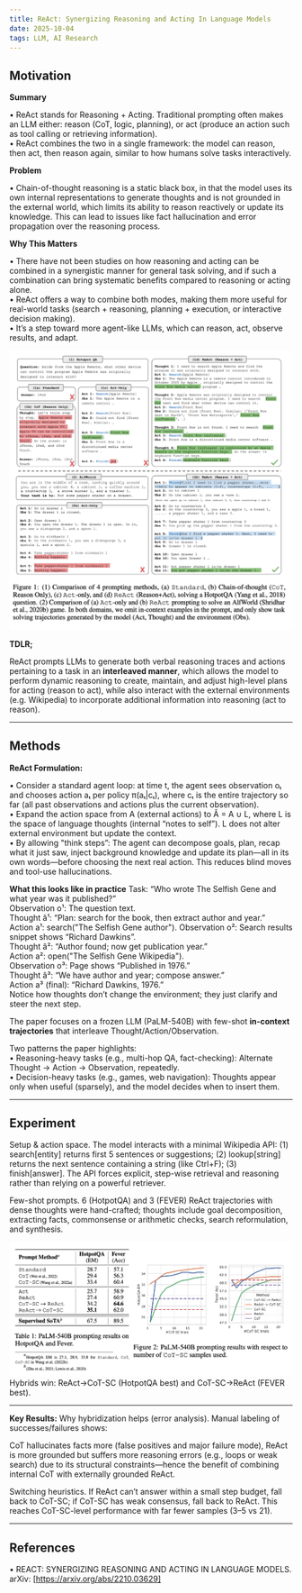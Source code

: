```yaml
---
title: ReAct: Synergizing Reasoning and Acting In Language Models
date: 2025-10-04
tags: LLM, AI Research
---
```


## Motivation

**Summary** 

• ReAct stands for Reasoning + Acting. Traditional prompting often makes an LLM either: reason (CoT, logic, planning), or act (produce an action such as tool calling or retrieving information).  
• ReAct combines the two in a single framework: the model can reason, then act, then reason again, similar to how humans solve tasks interactively. 

**Problem**

• Chain-of-thought reasoning is a static black box, in that the model uses
its own internal representations to generate thoughts and is not grounded in the external world, which limits its ability to reason reactively or update its knowledge. This can lead to issues like fact hallucination and error propagation over the reasoning process.

**Why This Matters**

• There have not been studies on how reasoning and acting can be combined in a synergistic manner for general task solving, and if such a combination can bring systematic benefits compared to reasoning or acting alone.  
• ReAct offers a way to combine both modes, making them more useful for real-world tasks (search + reasoning, planning + execution, or interactive decision making).  
• It’s a step toward more agent-like LLMs, which can reason, act, observe results, and adapt.  

![ReAct1](../images/ReAct1.png)

**TDLR;** 

ReAct prompts LLMs to generate both verbal reasoning traces and actions pertaining to a task in an **interleaved manner**, which allows the model to perform dynamic reasoning to create, maintain, and adjust high-level plans for acting (reason to act), while also interact with the external environments (e.g. Wikipedia) to incorporate additional information into reasoning (act to reason).  

---

## Methods

**ReAct Formulation:**

• Consider a standard agent loop: at time t, the agent sees observation oₜ and chooses action aₜ per policy π(aₜ|cₜ), where cₜ is the entire trajectory so far (all past observations and actions plus the current observation).  
• Expand the action space from A (external actions) to Â = A ∪ L, where L is the space of language thoughts (internal “notes to self”). L does not alter external environment but update the context.  
• By allowing "think steps”: The agent can decompose goals, plan, recap what it just saw, inject background knowledge and update its plan—all in its own words—before choosing the next real action. This reduces blind moves and tool-use hallucinations.


**What this looks like in practice**
Task: “Who wrote The Selfish Gene and what year was it published?”  
Observation o¹: The question text.  
Thought â¹: “Plan: search for the book, then extract author and year.”  
Action a¹: search("The Selfish Gene author"). 
Observation o²: Search results snippet shows “Richard Dawkins”.   
Thought â²: “Author found; now get publication year.”  
Action a²: open("The Selfish Gene Wikipedia").  
Observation o³: Page shows “Published in 1976.”  
Thought â³: “We have author and year; compose answer.”  
Action a³ (final): “Richard Dawkins, 1976.”  
Notice how thoughts don’t change the environment; they just clarify and steer the next step.  

The paper focuses on a frozen LLM (PaLM-540B) with few-shot **in-context trajectories** that interleave Thought/Action/Observation.  

Two patterns the paper highlights:   
• Reasoning-heavy tasks (e.g., multi-hop QA, fact-checking): Alternate Thought → Action → Observation, repeatedly.  
• Decision-heavy tasks (e.g., games, web navigation): Thoughts appear only when useful (sparsely), and the model decides when to insert them.  

---

## Experiment

Setup & action space. The model interacts with a minimal Wikipedia API:
(1) search[entity] returns first 5 sentences or suggestions; (2) lookup[string] returns the next sentence containing a string (like Ctrl+F); (3) finish[answer]. The API forces explicit, step-wise retrieval and reasoning rather than relying on a powerful retriever. 

Few-shot prompts. 6 (HotpotQA) and 3 (FEVER) ReAct trajectories with dense thoughts were hand-crafted; thoughts include goal decomposition, extracting facts, commonsense or arithmetic checks, search reformulation, and synthesis.

![ReAct1](../images/ReAct2.png)
Hybrids win: ReAct→CoT-SC (HotpotQA best) and CoT-SC→ReAct (FEVER best).  

--- 

**Key Results:**
Why hybridization helps (error analysis). Manual labeling of successes/failures shows:

CoT hallucinates facts more (false positives and major failure mode), ReAct is more grounded but suffers more reasoning errors (e.g., loops or weak search) due to its structural constraints—hence the benefit of combining internal CoT with externally grounded ReAct. 

Switching heuristics. If ReAct can’t answer within a small step budget, fall back to CoT-SC; if CoT-SC has weak consensus, fall back to ReAct. This reaches CoT-SC-level performance with far fewer samples (3–5 vs 21).

---

## References
• REACT: SYNERGIZING REASONING AND ACTING IN LANGUAGE MODELS. arXiv: [https://arxiv.org/abs/2210.03629]

